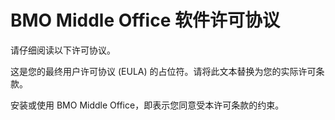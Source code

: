 # BMO Middle Office 软件许可协议

请仔细阅读以下许可协议。

这是您的最终用户许可协议 (EULA) 的占位符。请将此文本替换为您的实际许可条款。


安装或使用 BMO Middle Office，即表示您同意受本许可条款的约束。
